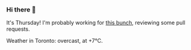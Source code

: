 ### Hi there :wave:

It's Thursday! I'm probably working for [this bunch](https://github.com/kohofinancial), reviewing some pull requests.

Weather in Toronto: overcast, at +7°C.
